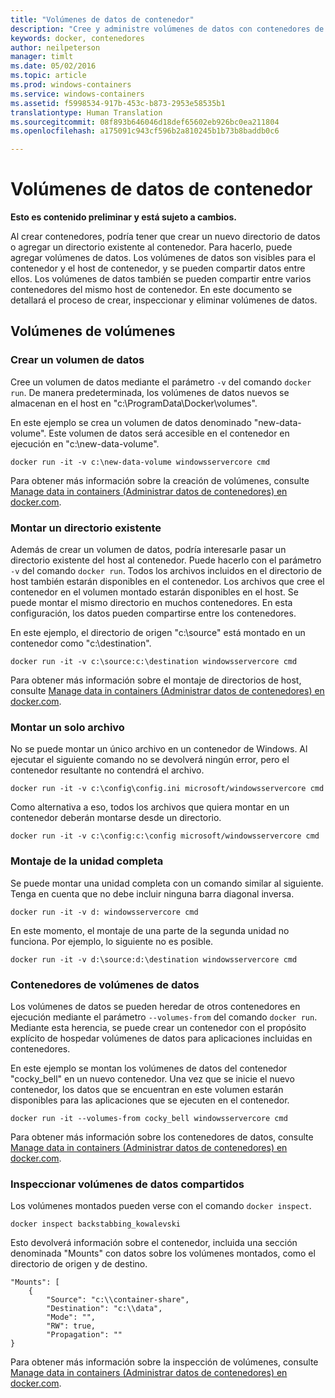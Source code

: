 ```yaml
---
title: "Volúmenes de datos de contenedor"
description: "Cree y administre volúmenes de datos con contenedores de Windows."
keywords: docker, contenedores
author: neilpeterson
manager: timlt
ms.date: 05/02/2016
ms.topic: article
ms.prod: windows-containers
ms.service: windows-containers
ms.assetid: f5998534-917b-453c-b873-2953e58535b1
translationtype: Human Translation
ms.sourcegitcommit: 08f893b646046d18def65602eb926bc0ea211804
ms.openlocfilehash: a175091c943cf596b2a810245b1b73b8baddb0c6

---
```


# Volúmenes de datos de contenedor

**Esto es contenido preliminar y está sujeto a cambios.** 

Al crear contenedores, podría tener que crear un nuevo directorio de datos o agregar un directorio existente al contenedor. Para hacerlo, puede agregar volúmenes de datos. Los volúmenes de datos son visibles para el contenedor y el host de contenedor, y se pueden compartir datos entre ellos. Los volúmenes de datos también se pueden compartir entre varios contenedores del mismo host de contenedor. En este documento se detallará el proceso de crear, inspeccionar y eliminar volúmenes de datos.

## Volúmenes de volúmenes

### Crear un volumen de datos

Cree un volumen de datos mediante el parámetro `-v` del comando `docker run`. De manera predeterminada, los volúmenes de datos nuevos se almacenan en el host en "c:\ProgramData\Docker\volumes".

En este ejemplo se crea un volumen de datos denominado "new-data-volume". Este volumen de datos será accesible en el contenedor en ejecución en "c:\new-data-volume".

```none
docker run -it -v c:\new-data-volume windowsservercore cmd
```

Para obtener más información sobre la creación de volúmenes, consulte [Manage data in containers (Administrar datos de contenedores) en docker.com](https://docs.docker.com/engine/userguide/containers/dockervolumes/#data-volumes).

### Montar un directorio existente

Además de crear un volumen de datos, podría interesarle pasar un directorio existente del host al contenedor. Puede hacerlo con el parámetro `-v` del comando `docker run`. Todos los archivos incluidos en el directorio de host también estarán disponibles en el contenedor. Los archivos que cree el contenedor en el volumen montado estarán disponibles en el host. Se puede montar el mismo directorio en muchos contenedores. En esta configuración, los datos pueden compartirse entre los contenedores.

En este ejemplo, el directorio de origen "c:\source" está montado en un contenedor como "c:\destination".

```none
docker run -it -v c:\source:c:\destination windowsservercore cmd
```

Para obtener más información sobre el montaje de directorios de host, consulte [Manage data in containers (Administrar datos de contenedores) en docker.com](https://docs.docker.com/engine/userguide/containers/dockervolumes/#mount-a-host-directory-as-a-data-volume).

### Montar un solo archivo

No se puede montar un único archivo en un contenedor de Windows. Al ejecutar el siguiente comando no se devolverá ningún error, pero el contenedor resultante no contendrá el archivo. 

```none
docker run -it -v c:\config\config.ini microsoft/windowsservercore cmd
```

Como alternativa a eso, todos los archivos que quiera montar en un contenedor deberán montarse desde un directorio.

```none
docker run -it -v c:\config:c:\config microsoft/windowsservercore cmd
```

### Montaje de la unidad completa

Se puede montar una unidad completa con un comando similar al siguiente. Tenga en cuenta que no debe incluir ninguna barra diagonal inversa.

```none
docker run -it -v d: windowsservercore cmd
```

En este momento, el montaje de una parte de la segunda unidad no funciona. Por ejemplo, lo siguiente no es posible.

```none
docker run -it -v d:\source:d:\destination windowsservercore cmd
```

### Contenedores de volúmenes de datos

Los volúmenes de datos se pueden heredar de otros contenedores en ejecución mediante el parámetro `--volumes-from` del comando `docker run`. Mediante esta herencia, se puede crear un contenedor con el propósito explícito de hospedar volúmenes de datos para aplicaciones incluidas en contenedores. 

En este ejemplo se montan los volúmenes de datos del contenedor "cocky_bell" en un nuevo contenedor. Una vez que se inicie el nuevo contenedor, los datos que se encuentran en este volumen estarán disponibles para las aplicaciones que se ejecuten en el contenedor.  

```none
docker run -it --volumes-from cocky_bell windowsservercore cmd
```

Para obtener más información sobre los contenedores de datos, consulte [Manage data in containers (Administrar datos de contenedores) en docker.com](https://docs.docker.com/engine/userguide/containers/dockervolumes/#mount-a-host-file-as-a-data-volume).

### Inspeccionar volúmenes de datos compartidos

Los volúmenes montados pueden verse con el comando `docker inspect`.

```none
docker inspect backstabbing_kowalevski
```

Esto devolverá información sobre el contenedor, incluida una sección denominada "Mounts" con datos sobre los volúmenes montados, como el directorio de origen y de destino.

```none
"Mounts": [
    {
        "Source": "c:\\container-share",
        "Destination": "c:\\data",
        "Mode": "",
        "RW": true,
        "Propagation": ""
}
```

Para obtener más información sobre la inspección de volúmenes, consulte [Manage data in containers (Administrar datos de contenedores) en docker.com](https://docs.docker.com/engine/userguide/containers/dockervolumes/#locating-a-volume).




<!--HONumber=Sep16_HO1-->


